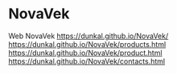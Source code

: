 # NovaVek
Web NovaVek
https://dunkal.github.io/NovaVek/
https://dunkal.github.io/NovaVek/products.html
https://dunkal.github.io/NovaVek/product.html
https://dunkal.github.io/NovaVek/contacts.html
